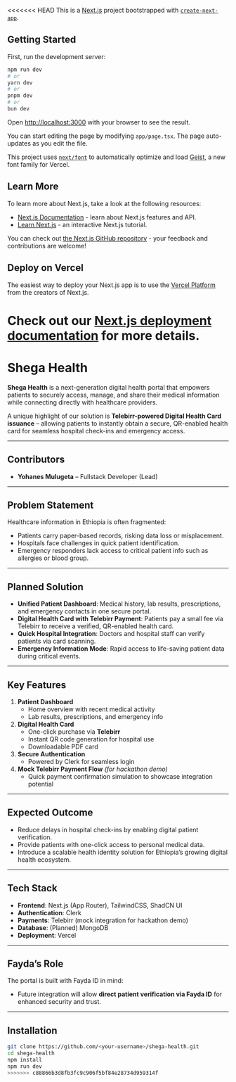 <<<<<<< HEAD
This is a [Next.js](https://nextjs.org) project bootstrapped with [`create-next-app`](https://nextjs.org/docs/app/api-reference/cli/create-next-app).

## Getting Started

First, run the development server:

```bash
npm run dev
# or
yarn dev
# or
pnpm dev
# or
bun dev
```

Open [http://localhost:3000](http://localhost:3000) with your browser to see the result.

You can start editing the page by modifying `app/page.tsx`. The page auto-updates as you edit the file.

This project uses [`next/font`](https://nextjs.org/docs/app/building-your-application/optimizing/fonts) to automatically optimize and load [Geist](https://vercel.com/font), a new font family for Vercel.

## Learn More

To learn more about Next.js, take a look at the following resources:

- [Next.js Documentation](https://nextjs.org/docs) - learn about Next.js features and API.
- [Learn Next.js](https://nextjs.org/learn) - an interactive Next.js tutorial.

You can check out [the Next.js GitHub repository](https://github.com/vercel/next.js) - your feedback and contributions are welcome!

## Deploy on Vercel

The easiest way to deploy your Next.js app is to use the [Vercel Platform](https://vercel.com/new?utm_medium=default-template&filter=next.js&utm_source=create-next-app&utm_campaign=create-next-app-readme) from the creators of Next.js.

Check out our [Next.js deployment documentation](https://nextjs.org/docs/app/building-your-application/deploying) for more details.
=======
# Shega Health

**Shega Health** is a next-generation digital health portal that empowers patients to securely access, manage, and share their medical information while connecting directly with healthcare providers.  

A unique highlight of our solution is **Telebirr-powered Digital Health Card issuance** – allowing patients to instantly obtain a secure, QR-enabled health card for seamless hospital check-ins and emergency access.

---

## Contributors
- **Yohanes Mulugeta** – Fullstack Developer (Lead)

---

## Problem Statement
Healthcare information in Ethiopia is often fragmented:
- Patients carry paper-based records, risking data loss or misplacement.
- Hospitals face challenges in quick patient identification.
- Emergency responders lack access to critical patient info such as allergies or blood group.

---

## Planned Solution
- **Unified Patient Dashboard**: Medical history, lab results, prescriptions, and emergency contacts in one secure portal.
- **Digital Health Card with Telebirr Payment**: Patients pay a small fee via Telebirr to receive a verified, QR-enabled health card.
- **Quick Hospital Integration**: Doctors and hospital staff can verify patients via card scanning.
- **Emergency Information Mode**: Rapid access to life-saving patient data during critical events.

---

## Key Features
1. **Patient Dashboard**
   - Home overview with recent medical activity
   - Lab results, prescriptions, and emergency info
2. **Digital Health Card**
   - One-click purchase via **Telebirr**
   - Instant QR code generation for hospital use
   - Downloadable PDF card
3. **Secure Authentication**
   - Powered by Clerk for seamless login
4. **Mock Telebirr Payment Flow** *(for hackathon demo)*
   - Quick payment confirmation simulation to showcase integration potential

---

## Expected Outcome
- Reduce delays in hospital check-ins by enabling digital patient verification.
- Provide patients with one-click access to personal medical data.
- Introduce a scalable health identity solution for Ethiopia’s growing digital health ecosystem.

---

## Tech Stack
- **Frontend**: Next.js (App Router), TailwindCSS, ShadCN UI
- **Authentication**: Clerk
- **Payments**: Telebirr (mock integration for hackathon demo)
- **Database**: (Planned) MongoDB
- **Deployment**: Vercel

---

## Fayda’s Role
The portal is built with Fayda ID in mind:
- Future integration will allow **direct patient verification via Fayda ID** for enhanced security and trust.

---

## Installation
```bash
git clone https://github.com/<your-username>/shega-health.git
cd shega-health
npm install
npm run dev
>>>>>>> c88866b3d8fb3fc9c906f5bf84e28734d959314f
